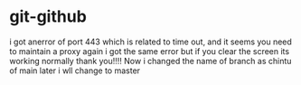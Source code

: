 # git-github
i got anerror of port 443 which is related to time out, and it seems you need to maintain a proxy
again i got the same error but if you clear the screen its working normally thank you!!!!
Now i changed the name of branch as chintu of main
later i wll change to master
